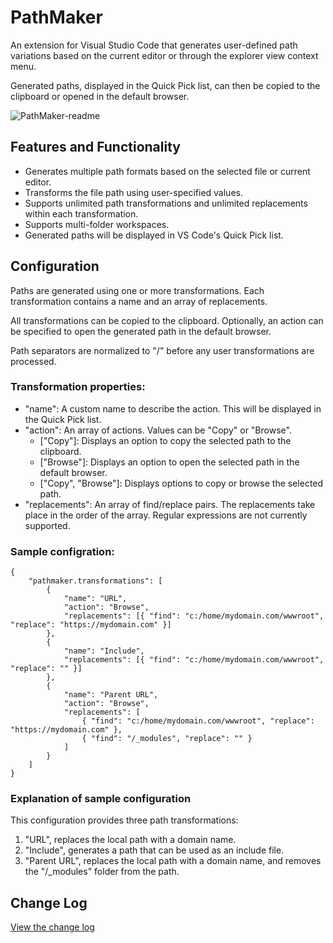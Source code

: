 # PathMaker

An extension for Visual Studio Code that generates user-defined path variations based on the current editor or through the explorer view context menu.

Generated paths, displayed in the Quick Pick list, can then be copied to the clipboard or opened in the default browser.

![PathMaker-readme](https://user-images.githubusercontent.com/39276677/219970869-6443d3ba-fd88-45a6-8087-b07fb986a654.gif)

## Features and Functionality

- Generates multiple path formats based on the selected file or current editor.
- Transforms the file path using user-specified values.
- Supports unlimited path transformations and unlimited replacements within each transformation.
- Supports multi-folder workspaces.
- Generated paths will be displayed in VS Code's Quick Pick list.

## Configuration

Paths are generated using one or more transformations. Each transformation contains a name and an array of replacements.

All transformations can be copied to the clipboard. Optionally, an action can be specified to open the generated path in the default browser.

Path separators are normalized to "/" before any user transformations are processed.

### Transformation properties:

- "name": A custom name to describe the action. This will be displayed in the Quick Pick list.
- "action": An array of actions. Values can be "Copy" or "Browse".
  - ["Copy"]: Displays an option to copy the selected path to the clipboard.
  - ["Browse"]: Displays an option to open the selected path in the default browser.
  - ["Copy", "Browse"]: Displays options to copy or browse the selected path.
- "replacements": An array of find/replace pairs. The replacements take place in the order of the array. Regular expressions are not currently supported.

### Sample configration:

```
{
	"pathmaker.transformations": [
		{
			"name": "URL",
			"action": "Browse",
			"replacements": [{ "find": "c:/home/mydomain.com/wwwroot", "replace": "https://mydomain.com" }]
		},
		{
			"name": "Include",
			"replacements": [{ "find": "c:/home/mydomain.com/wwwroot", "replace": "" }]
		},
		{
			"name": "Parent URL",
			"action": "Browse",
			"replacements": [
				{ "find": "c:/home/mydomain.com/wwwroot", "replace": "https://mydomain.com" },
				{ "find": "/_modules", "replace": "" }
			]
		}
	]
}
```

### Explanation of sample configuration

This configuration provides three path transformations:

1. "URL", replaces the local path with a domain name.
2. "Include", generates a path that can be used as an include file.
3. "Parent URL", replaces the local path with a domain name, and removes the "/\_modules" folder from the path.

## Change Log

[View the change log](CHANGELOG.md)
